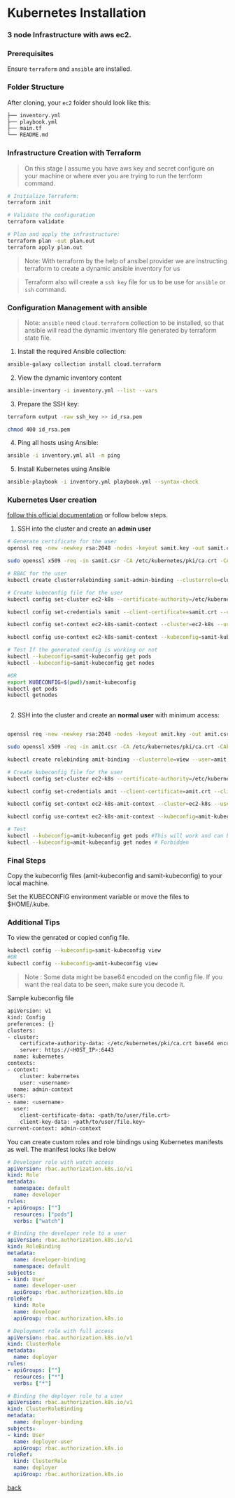 
# Kubernetes Installation
### 3 node Infrastructure with aws ec2.

### Prerequisites

Ensure `terraform` and `ansible` are installed.

### Folder Structure

After cloning, your `ec2` folder should look like this:

```sh
├── inventory.yml
├── playbook.yml
├── main.tf
└── README.md
```

### Infrastructure Creation with Terraform

> On this stage I assume you have aws key and secret configure on your machine or where ever you are trying to run the terrform command.

```sh
# Initialize Terraform:
terraform init

# Validate the configuration
terraform validate

# Plan and apply the infrastructure:
terraform plan -out plan.out
terraform apply plan.out
```

> Note: With terraform by the help of ansibel provider we are instructing terraform to create a dynamic ansible inventory for us

> Terraform also will create a `ssh key` file for us to be use for `ansible` or `ssh` command.

### Configuration Management with ansible

> Note: `ansible` need `cloud.terraform` collection to be installed, so that ansible will read the dynamic inventory file generated by terraform state file.

1. Install the required Ansible collection:

```sh
ansible-galaxy collection install cloud.terraform
```

2. View the dynamic inventory content

```sh
ansible-inventory -i inventory.yml --list --vars
```

3. Prepare the SSH key:

```sh
terraform output -raw ssh_key >> id_rsa.pem

chmod 400 id_rsa.pem
```

4. Ping all hosts using Ansible:

```sh
ansible -i inventory.yml all -m ping
```

5. Install Kubernetes using Ansible

```sh
ansible-playbook -i inventory.yml playbook.yml --syntax-check
```


### Kubernetes User creation

[follow this official documentation](https://kubernetes.io/docs/tasks/administer-cluster/certificates/#openssl) or follow below steps.


1. SSH into the cluster and create an **admin user**

```sh
# Generate certificate for the user
openssl req -new -newkey rsa:2048 -nodes -keyout samit.key -out samit.csr -subj "/CN=samit"

sudo openssl x509 -req -in samit.csr -CA /etc/kubernetes/pki/ca.crt -CAkey /etc/kubernetes/pki/ca.key -CAcreateserial -out samit.crt -days 30

# RBAC for the user
kubectl create clusterrolebinding samit-admin-binding --clusterrole=cluster-admin --user=samit

# Create kubeconfig file for the user
kubectl config set-cluster ec2-k8s --certificate-authority=/etc/kubernetes/pki/ca.crt --embed-certs=true --server=https://<control_plain_public_ip>:6443 --kubeconfig=samit-kubeconfig

kubectl config set-credentials samit --client-certificate=samit.crt --client-key=samit.key --embed-certs=true --kubeconfig=samit-kubeconfig

kubectl config set-context ec2-k8s-samit-context --cluster=ec2-k8s --user=samit --kubeconfig=samit-kubeconfig

kubectl config use-context ec2-k8s-samit-context --kubeconfig=samit-kubeconfig

# Test If the generated config is working or not
kubectl --kubeconfig=samit-kubeconfig get pods
kubectl --kubeconfig=samit-kubeconfig get nodes

#OR
export KUBECONFIG=$(pwd)/samit-kubeconfig
kubectl get pods
kubectl getnodes
 
```

2. SSH into the cluster and create an **normal user** with minimum access:

```sh

openssl req -new -newkey rsa:2048 -nodes -keyout amit.key -out amit.csr -subj "/CN=amit"

sudo openssl x509 -req -in amit.csr -CA /etc/kubernetes/pki/ca.crt -CAkey /etc/kubernetes/pki/ca.key -CAcreateserial -out amit.crt -days 30

kubectl create rolebinding amit-binding --clusterrole=view --user=amit --namespace=default

# Create kubeconfig file for the user
kubectl config set-cluster ec2-k8s --certificate-authority=/etc/kubernetes/pki/ca.crt --embed-certs=true --server=https://<control_plain_public_ip>:6443 --kubeconfig=amit-kubeconfig

kubectl config set-credentials amit --client-certificate=amit.crt --client-key=amit.key --embed-certs=true --kubeconfig=amit-kubeconfig

kubectl config set-context ec2-k8s-amit-context --cluster=ec2-k8s --user=amit --kubeconfig=amit-kubeconfig

kubectl config use-context ec2-k8s-amit-context --kubeconfig=amit-kubeconfig

# Test
kubectl --kubeconfig=amit-kubeconfig get pods #This will work and can be seen pods running on default namespace
kubectl --kubeconfig=amit-kubeconfig get nodes # Forbidden

```

### Final Steps

Copy the kubeconfig files (amit-kubeconfig and samit-kubeconfig) to your local machine.

Set the KUBECONFIG environment variable or move the files to $HOME/.kube.

### Additional Tips

To view the genrated or copied config file.

```sh
kubectl config --kubeconfig=samit-kubeconfig view
#OR
kubectl config --kubeconfig=amit-kubeconfig view
```

> Note : Some data might be base64 encoded on the config file. If you want the real data to be seen, make sure you decode it.

Sample kubeconfig file

```sh
apiVersion: v1
kind: Config
preferences: {}
clusters:
- cluster:
    certificate-authority-data: </etc/kubernetes/pki/ca.crt base64 encoded data>
    server: https://<HOST_IP>:6443
  name: kubernetes
contexts:
- context:
    cluster: kubernetes
    user: <username>
  name: admin-context
users:
- name: <username>
  user:
    client-certificate-data: <path/to/user/file.crt>
    client-key-data: <path/to/user/file.key>
current-context: admin-context
```

You can create custom roles and role bindings using Kubernetes manifests as well. The manifest looks like below

```yml
# Developer role with watch access
apiVersion: rbac.authorization.k8s.io/v1
kind: Role
metadata:
  namespace: default
  name: developer
rules:
- apiGroups: [""]
  resources: ["pods"]
  verbs: ["watch"]

# Binding the developer role to a user
apiVersion: rbac.authorization.k8s.io/v1
kind: RoleBinding
metadata:
  name: developer-binding
  namespace: default
subjects:
- kind: User
  name: developer-user
  apiGroup: rbac.authorization.k8s.io
roleRef:
  kind: Role
  name: developer
  apiGroup: rbac.authorization.k8s.io

# Deployment role with full access
apiVersion: rbac.authorization.k8s.io/v1
kind: ClusterRole
metadata:
  name: deployer
rules:
- apiGroups: [""]
  resources: ["*"]
  verbs: ["*"]

# Binding the deployer role to a user
apiVersion: rbac.authorization.k8s.io/v1
kind: ClusterRoleBinding
metadata:
  name: deployer-binding
subjects:
- kind: User
  name: deployer-user
  apiGroup: rbac.authorization.k8s.io
roleRef:
  kind: ClusterRole
  name: deployer
  apiGroup: rbac.authorization.k8s.io

```

[back](../../../README.md)
